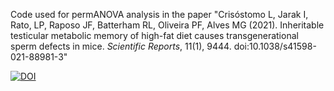Code used for permANOVA analysis in the paper "Crisóstomo L, Jarak I, Rato, LP, Raposo JF, Batterham RL, Oliveira PF, Alves MG (2021). Inheritable testicular metabolic memory of high-fat diet causes transgenerational sperm defects in mice. _Scientific Reports_, 11(1), 9444. doi:10.1038/s41598-021-88981-3"

[![DOI](https://zenodo.org/badge/312914315.svg)](https://zenodo.org/badge/latestdoi/312914315)
